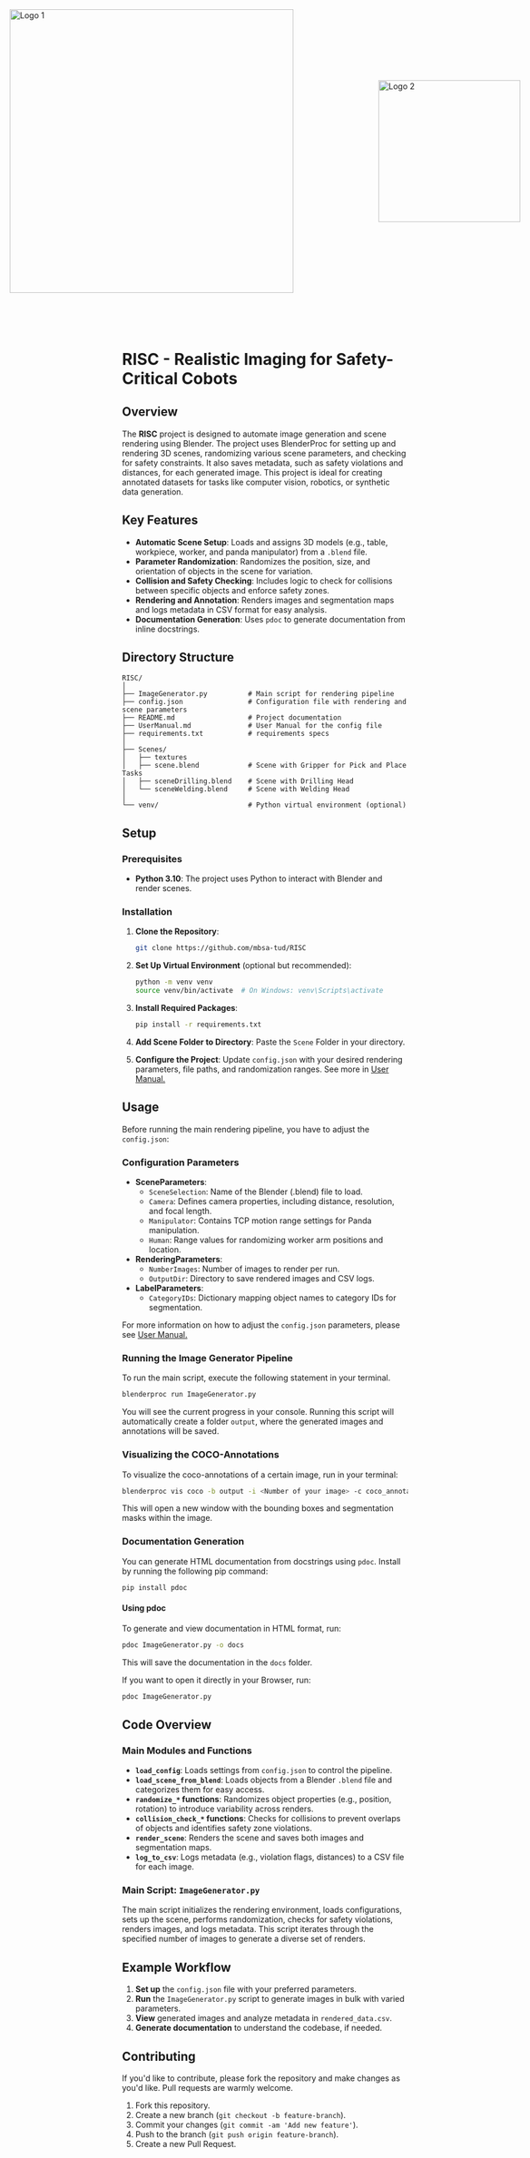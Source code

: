<div style="display: flex; align-items: center; justify-content: center;">
  <img src="https://www.beschaeftigte.uni-stuttgart.de/uni-services/oeffentlichkeitsarbeit/corporate-design/cd-dateien/01_Logo/png/unistuttgart_logo_deutsch_cmyk-01.png" alt="Logo 1" width="500" style="padding-right: 150px;">
  <img src="https://upload.wikimedia.org/wikipedia/commons/thumb/2/25/Bundesanstalt_f%C3%BCr_Arbeitsschutz_und_Arbeitsmedizin_Logo.svg/1024px-Bundesanstalt_f%C3%BCr_Arbeitsschutz_und_Arbeitsmedizin_Logo.svg.png" alt="Logo 2" width="250">
</div>
<p style="text-align: center; margin-top: 100px; padding: 0 100px;">
</p>


# RISC - Realistic Imaging for Safety-Critical Cobots

## Overview

The **RISC** project is designed to automate image generation and scene rendering using Blender. The project uses BlenderProc for setting up and rendering 3D scenes, randomizing various scene parameters, and checking for safety constraints. It also saves metadata, such as safety violations and distances, for each generated image. This project is ideal for creating annotated datasets for tasks like computer vision, robotics, or synthetic data generation.

## Key Features

- **Automatic Scene Setup**: Loads and assigns 3D models (e.g., table, workpiece, worker, and panda manipulator) from a `.blend` file.
- **Parameter Randomization**: Randomizes the position, size, and orientation of objects in the scene for variation.
- **Collision and Safety Checking**: Includes logic to check for collisions between specific objects and enforce safety zones.
- **Rendering and Annotation**: Renders images and segmentation maps and logs metadata in CSV format for easy analysis.
- **Documentation Generation**: Uses `pdoc` to generate documentation from inline docstrings.

## Directory Structure

```plaintext
RISC/
│
├── ImageGenerator.py          # Main script for rendering pipeline
├── config.json                # Configuration file with rendering and scene parameters
├── README.md                  # Project documentation
├── UserManual.md              # User Manual for the config file
├── requirements.txt           # requirements specs
│
├── Scenes/
│   ├── textures
│   ├── scene.blend            # Scene with Gripper for Pick and Place Tasks
│   ├── sceneDrilling.blend    # Scene with Drilling Head           
│   └── sceneWelding.blend     # Scene with Welding Head
│
└── venv/                      # Python virtual environment (optional)
```

## Setup

### Prerequisites

- **Python 3.10**: The project uses Python to interact with Blender and render scenes.


### Installation

1. **Clone the Repository**:

   ```bash
   git clone https://github.com/mbsa-tud/RISC
   ```

2. **Set Up Virtual Environment** (optional but recommended):

   ```bash
   python -m venv venv
   source venv/bin/activate  # On Windows: venv\Scripts\activate
   ```

3. **Install Required Packages**:

   ```bash
   pip install -r requirements.txt
   ```

4. **Add Scene Folder to Directory**: Paste the `Scene` Folder in your directory.

5. **Configure the Project**: Update `config.json` with your desired rendering parameters, file paths, and randomization ranges. See more in [User Manual.](UserManual.md)

## Usage

Before running the main rendering pipeline, you have to adjust the `config.json`:

### Configuration Parameters
- **SceneParameters**:
    - `SceneSelection`: Name of the Blender (.blend) file to load.
    - `Camera`: Defines camera properties, including distance, resolution, and focal length.
    - `Manipulator`: Contains TCP motion range settings for Panda manipulation.
    - `Human`: Range values for randomizing worker arm positions and location.
- **RenderingParameters**:
    - `NumberImages`: Number of images to render per run.
    - `OutputDir`: Directory to save rendered images and CSV logs.
- **LabelParameters**:
    - `CategoryIDs`: Dictionary mapping object names to category IDs for segmentation.

For more information on how to adjust the `config.json` parameters, please see [User Manual.](UserManual.md)

### Running the Image Generator Pipeline

To run the main script, execute the following statement in your terminal.

```bash
blenderproc run ImageGenerator.py
```

You will see the current progress in your console. Running this script will automatically create a folder `output`, where the generated images and annotations will be saved.

### Visualizing the COCO-Annotations

To visualize the coco-annotations of a certain image, run in your terminal:

```bash
blenderproc vis coco -b output -i <Number of your image> -c coco_annotations.json
```

This will open a new window with the bounding boxes and segmentation masks within the image.

### Documentation Generation

You can generate HTML documentation from docstrings using `pdoc`.
Install by running the following pip command:

```bash
pip install pdoc
```

#### Using pdoc

To generate and view documentation in HTML format, run:

```bash
pdoc ImageGenerator.py -o docs
```

This will save the documentation in the `docs` folder.

If you want to open it directly in your Browser, run:

```bash
pdoc ImageGenerator.py
```

## Code Overview

### Main Modules and Functions

- **`load_config`**: Loads settings from `config.json` to control the pipeline.
- **`load_scene_from_blend`**: Loads objects from a Blender `.blend` file and categorizes them for easy access.
- **`randomize_*` functions**: Randomizes object properties (e.g., position, rotation) to introduce variability across renders.
- **`collision_check_*` functions**: Checks for collisions to prevent overlaps of objects and identifies safety zone violations.
- **`render_scene`**: Renders the scene and saves both images and segmentation maps.
- **`log_to_csv`**: Logs metadata (e.g., violation flags, distances) to a CSV file for each image.

### Main Script: `ImageGenerator.py`

The main script initializes the rendering environment, loads configurations, sets up the scene, performs randomization, checks for safety violations, renders images, and logs metadata. This script iterates through the specified number of images to generate a diverse set of renders.

## Example Workflow

1. **Set up** the `config.json` file with your preferred parameters.
2. **Run** the `ImageGenerator.py` script to generate images in bulk with varied parameters.
3. **View** generated images and analyze metadata in `rendered_data.csv`.
4. **Generate documentation** to understand the codebase, if needed.

## Contributing

If you'd like to contribute, please fork the repository and make changes as you'd like. Pull requests are warmly welcome.

1. Fork this repository.
2. Create a new branch (`git checkout -b feature-branch`).
3. Commit your changes (`git commit -am 'Add new feature'`).
4. Push to the branch (`git push origin feature-branch`).
5. Create a new Pull Request.
